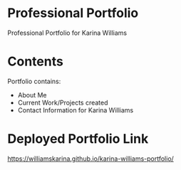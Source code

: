 # Professional Portfolio 

Professional Portfolio for Karina Williams

# Contents

Portfolio contains:
 - About Me
 - Current Work/Projects created
 - Contact Information for Karina Williams

 # Deployed Portfolio Link

 https://williamskarina.github.io/karina-williams-portfolio/

